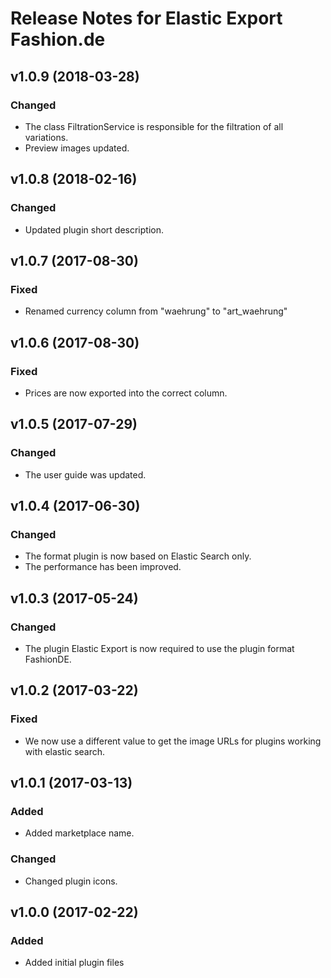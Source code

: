 # Release Notes for Elastic Export Fashion.de

## v1.0.9 (2018-03-28)

### Changed
- The class FiltrationService is responsible for the filtration of all variations.
- Preview images updated. 

## v1.0.8 (2018-02-16)

### Changed
- Updated plugin short description.

## v1.0.7 (2017-08-30)

### Fixed
- Renamed currency column from "waehrung" to "art_waehrung"

## v1.0.6 (2017-08-30)

### Fixed
- Prices are now exported into the correct column.

## v1.0.5 (2017-07-29)

### Changed
- The user guide was updated.

## v1.0.4 (2017-06-30)

### Changed
- The format plugin is now based on Elastic Search only.
- The performance has been improved.

## v1.0.3 (2017-05-24)

### Changed
- The plugin Elastic Export is now required to use the plugin format FashionDE.

## v1.0.2 (2017-03-22)

### Fixed
- We now use a different value to get the image URLs for plugins working with elastic search.

## v1.0.1 (2017-03-13)

### Added
- Added marketplace name.

### Changed
- Changed plugin icons.

## v1.0.0 (2017-02-22)
 
### Added
- Added initial plugin files
